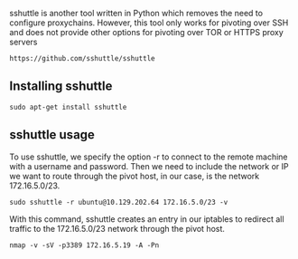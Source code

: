 sshuttle is another tool written in Python which removes the need to configure proxychains. However, this tool only works for pivoting over SSH and does not provide other options for pivoting over TOR or HTTPS proxy servers
```
https://github.com/sshuttle/sshuttle
```
## Installing sshuttle
```
sudo apt-get install sshuttle
```
## sshuttle usage
To use sshuttle, we specify the option -r to connect to the remote machine with a username and password. Then we need to include the network or IP we want to route through the pivot host, in our case, is the network 172.16.5.0/23.
```
sudo sshuttle -r ubuntu@10.129.202.64 172.16.5.0/23 -v
```
With this command, sshuttle creates an entry in our iptables to redirect all traffic to the 172.16.5.0/23 network through the pivot host.
```
nmap -v -sV -p3389 172.16.5.19 -A -Pn
```